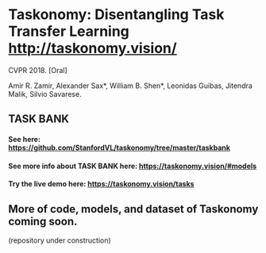 # Taskonomy: Disentangling Task Transfer Learning http://taskonomy.vision/ 

CVPR 2018. [Oral]

Amir R. Zamir, Alexander Sax*, William B. Shen*, Leonidas Guibas, Jitendra Malik, Silvio Savarese. 

## TASK BANK
#### See here: https://github.com/StanfordVL/taskonomy/tree/master/taskbank
#### See more info about TASK BANK here: https://taskonomy.vision/#models
#### Try the live demo here: https://taskonomy.vision/tasks

## More of code, models, and dataset of Taskonomy coming soon. 

(repository under construction)
